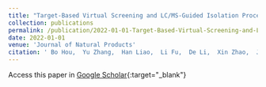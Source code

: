 ```yaml
---
title: "Target-Based Virtual Screening and LC/MS-Guided Isolation Procedure for Identifying Phloroglucinol-Terpenoid Inhibitors of SARS-CoV-2"
collection: publications
permalink: /publication/2022-01-01-Target-Based-Virtual-Screening-and-LCMS-Guided-Isolation-Procedure-for-Identifying-Phloroglucinol-Terpenoid-Inhibitors-of-SARS-CoV-2
date: 2022-01-01
venue: 'Journal of Natural Products'
citation: ' Bo Hou,  Yu Zhang,  Han Liao,  Li Fu,  De Li,  Xin Zhao,  Jian Qi,  Wei Yang,  Geng Xiao,  Lian Yang,  Zheng Zuo,  Lin Wang,  Xiang Zhang,  Fang Bai,  Liu Yang,  George Gao,  Hao Song,  Jiang Hu,  Wei Shang,  Jun Zhou, &quot;Target-Based Virtual Screening and LC/MS-Guided Isolation Procedure for Identifying Phloroglucinol-Terpenoid Inhibitors of SARS-CoV-2.&quot; Journal of Natural Products, 2022.'
---
```

Access this paper in [Google Scholar](https://scholar.google.com/scholar?q=Target+Based+Virtual+Screening+and+LC/MS+Guided+Isolation+Procedure+for+Identifying+Phloroglucinol+Terpenoid+Inhibitors+of+SARS+CoV+2){:target="_blank"}